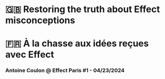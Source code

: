 # 🇬🇧 Restoring the truth about Effect misconceptions

# 🇫🇷 À la chasse aux idées reçues avec Effect

### Antoine Coulon @ Effect Paris #1 - 04/23/2024
